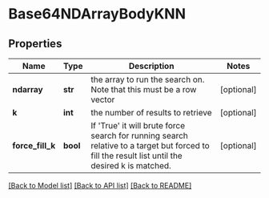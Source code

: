 # Base64NDArrayBodyKNN

## Properties
Name | Type | Description | Notes
------------ | ------------- | ------------- | -------------
**ndarray** | **str** | the array to run the search on. Note that this must be a row vector | [optional] 
**k** | **int** | the number of results to retrieve | [optional] 
**force_fill_k** | **bool** | If &#39;True&#39; it will brute force search for running search relative to a target but forced to fill the result list until the desired k is matched. | [optional] 

[[Back to Model list]](../README.md#documentation-for-models) [[Back to API list]](../README.md#documentation-for-api-endpoints) [[Back to README]](../README.md)


